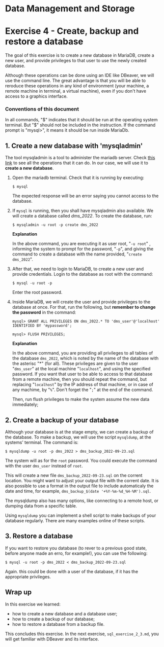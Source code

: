 # Data Management and Storage

# Exercise 4 - Create, backup and restore a database

The goal of this exercise is to create a new database in MariaDB, create a new user, and provide privileges to that user to use the newly created database.

Although these operations can be done using an IDE like DBeaver, we will use the command line. The great advantage is that you will be able to reroduce these operations in any kind of environment (your machine, a remote machine in terminal, a virtual machine), even if you don't have access to a graphics interface.

### Conventions of this document

In all commands, "$" indicates that it should be run at the operating system terminal. But "$" should not be included in the instruction. If the command prompt is "mysql>", it means it should be run inside MariaDb.

## 1. Create a new database with 'mysqladmin'

The tool mysqladmin is a tool to administer the mariadb server. Check [this link](https://mariadb.com/kb/en/mysqladmin/) to see all the operations that it can do. In our case, we will use it to **create a new database**.

1. Open the mariadb terminal. Check that it is running by executing:
   ```
   $ mysql
   ```
   The expected response will be an error saying you cannot access to the database.

2. If `mysql` is running, then you shall have mysqladmin also available. We will create a database called *dms_2022*. To create the database, run:
   ```
   $ mysqladmin -u root -p create dms_2022
   ```
   **Explanation**

   In the above command, you are executing it as user root, "`-u root`" , informing the system to prompt for the password, "`-p`", and giving the command to create a database with the name provided, "`create dms_2022`".

2. After that, we need to login to MariaDB, to create a new user and provide credentials. Login to the database as root with the command:
   ```
   $ mysql -u root -p
   ```
   Enter the root password.

3. Inside MariaDB, we will create the user and provide privileges to the database at once. For that, run the following, but **remember to change the password** in the command:
   ```
   mysql> GRANT ALL PRIVILEGES ON dms_2022.* TO 'dms_user'@'localhost' IDENTIFIED BY 'mypassword';

   ```
   ```
   mysql> FLUSH PRIVILEGES;

   ```

   **Explanation**
   
   In the above command, you are providing all privileges to all tables of the database `dms_2022`, which is noted by the name of the database with the asterisc "*" (for all). These privileges are given to the user "`dms_user`" at the local machine "`localhost`", and using the specified password. If you want that user to be able to access to that database from a remote machine, then you should repeat the command, but replacing "`localhost`" by the IP address of that machine, or in case of any machime, by "`%`". Don't forget the "`;`" at the end of the command.

   Then, run flush privileges to make the system assume the new data immediately;

## 2. Create a backup of your database

Although your database is at the stage empty, we can create a backup of the database. To make a backup, we will use the script `mysqldump`, at the systems' terminal. The command is:
```
$ mysqldump -u root -p dms_2022 > dms_backup_2022-09-23.sql
```
The system will as for the `root` password. You could execute the command with the user `dms_user` instead of `root`.

This will create a new file `dms_backup_2022-09-23.sql` on the corrent location. You might want to adjust your output file with the corrent date. It is also possible to use a format in the output file to include automaticaly the date and time, for example, `dms_backup_$(date '+%Y-%m-%d_%H-%M').sql`. 

The mysqldump also has many options, like connecting to a remote host, or dumping data from a specific table.

Using `mysqldump` you can implement a shell script to make backups of your database regularly. There are many examples online of these scripts.

## 3. Restore a database

If you want to restore you database (to rever to a previous good state, before anyone made an erro, for example!), you can use the following:
```
$ mysql -u root -p dms_2022 < dms_backup_2022-09-23.sql
```
Again. this could be done with a user of the database, if it has the appropriate privileges.

## Wrap up
In this exercise we learned:
- how to create a new database and a database user;
- how to create a backup of our database;
- how to restore a database from a backup file.

This concludes this exercise. In the next exercise, `sql_exercise_2_3.md`, you will get familiar with DBeaver and its interface.
